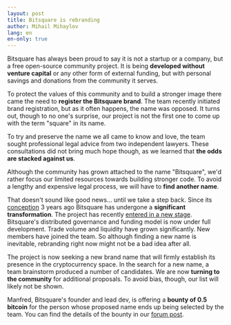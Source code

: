 ```yaml
---
layout: post
title: Bitsquare is rebranding
author: Mihail Mihaylov
lang: en
en-only: true
---
```

Bitsquare has always been proud to say it is not a startup or a company, but a free open-source community project. It is being **developed without venture capital** or any other form of external funding, but with personal savings and donations from the community it serves.

To protect the values of this community and to build a stronger image there came the need to **register the Bitsquare brand**. The team recently initiated brand registration, but as it often happens, the name was opposed. It turns out, though to no one's surprise, our project is not the first one to come up with the term "square" in its name.

To try and preserve the name we all came to know and love, the team sought professional legal advice from two independent lawyers. These consultations did not bring much hope though, as we learned that **the odds are stacked against us**.

Although the community has grown attached to the name "Bitsquare", we'd rather focus our limited resources towards building stronger code. To avoid a lengthy and expensive legal process, we will have to **find another name**.

That doesn't sound like good news… until we take a step back. Since its [conception](/docs/exchange/whitepaper) 3 years ago Bitsquare has undergone a **significant transformation**. The project has recently [entered in a new stage](/blog/beta-version-launched/). Bitsquare's distributed governance and funding model is now under full development. Trade volume and liquidity have grown significantly. New members have joined the team. So although finding a new name is inevitable, rebranding right now might not be a bad idea after all.

The project is now seeking a new brand name that will firmly establish its presence in the cryptocurrency space. In the search for a new name, a team brainstorm produced a number of candidates. We are now **turning to the community** for additional proposals. To avoid bias, though, our list will likely not be shown.

Manfred, Bitsquare's founder and lead dev, is offering a **bounty of 0.5 bitcoin** for the person whose proposed name ends up being selected by the team. You can find the details of the bounty in our [forum post](https://forum.bitsquare.io/t/bitsquare-bounty-0-5-btc-for-new-brand-name/1133).

